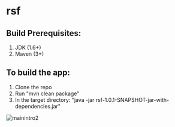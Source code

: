 # rsf

Build Prerequisites:
--------------------
1. JDK (1.6+)
2. Maven (3+)

To build the app:
-----------------
1. Clone the repo
2. Run "mvn clean package"
3. In the target directory: "java -jar rsf-1.0.1-SNAPSHOT-jar-with-dependencies.jar"


![mainintro2](https://cloud.githubusercontent.com/assets/25459164/22506393/d25b3c78-e888-11e6-8a4a-831e07dc7699.jpg)
